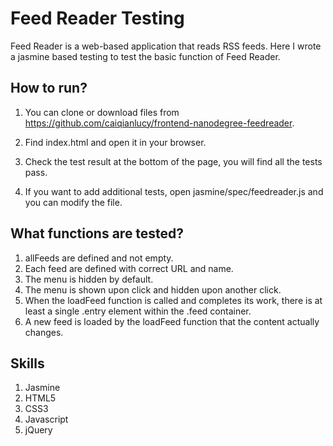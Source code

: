 # Feed Reader Testing

Feed Reader is a web-based application that reads RSS feeds. Here I wrote a jasmine based testing to test the basic function of Feed Reader.

## How to run?
1. You can clone or download files from https://github.com/caiqianlucy/frontend-nanodegree-feedreader.

2. Find index.html and open it in your browser.

3. Check the test result at the bottom of the page, you will find all the tests pass.

4. If you want to add additional tests, open jasmine/spec/feedreader.js and you can modify the file.

## What functions are tested?
1. allFeeds are defined and not empty.
2. Each feed are defined with correct URL and name.
3. The menu is hidden by default.
4. The menu is shown upon click and hidden upon another click.
5. When the loadFeed function is called and completes its work, there is at least a single .entry element within the .feed container.
6. A new feed is loaded by the loadFeed function that the content actually changes.

## Skills
1. Jasmine
2. HTML5
3. CSS3
4. Javascript
5. jQuery 

